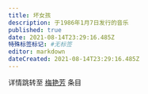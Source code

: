 ```yaml
---
title: 坏女孩
description: 于1986年1月7日发行的音乐
published: true
date: 2021-08-14T23:29:16.485Z
特殊标签标记: #无标签
editor: markdown
dateCreated: 2021-08-14T23:29:16.485Z
---
```


详情跳转至 [梅艳芳](/people/梅艳芳.md) 条目
